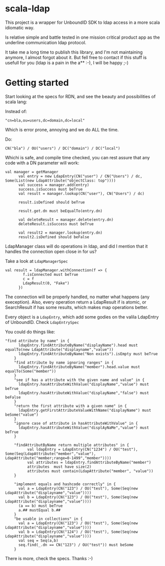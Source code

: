 # scala-ldap

This project is a wrapper for UnboundID SDK to ldap access in a more scala idiomatic way.

Is relative simple and battle tested in one mission critical product app as the underline communication ldap protocol.

It take me a long time to publish this library, and I'm not maintaining anymore, I almost forgot about it. 
But fell free to contact if this stuff is usefull for you (ldap is a pain in the a** :-), I will be happy ;-)

# Getting started

Start looking at the specs for RDN, and see the beauty and possibilities of scala lang:

Instead of:

```
"cn=bla,ou=users,dc=domain,dc=local"
```

Which is error prone, annoying and we do ALL the time.

Do:

```
CN("bla") / OU("users") / DC("domain") / DC("local")
```

Whichi is safe, and compile time checked, you can rest assure that any code with a DN parameter will work:

```
val manager = getManager
      val entry = new LdapEntry(CN("user") / CN("Users") / dc, Some(List(new LdapAttribute("objectClass: top"))))
      val success = manager.add(entry)
      success.isSuccess must beTrue
      val result = manager.lookup(CN("user"), CN("Users") / dc)

      result.isDefined should beTrue

      result.get.dn must beEqualTo(entry.dn)

      val deleteResult = manager.delete(entry.dn)
      deleteResult.isSuccess must beTrue

      val result2 = manager.lookup(entry.dn)
      result2.isDefined should beFalse
```

LdapManager class will do operations in ldap, and did I mention that it handles the connection open close in for us?

Take a look at `LdapManagerSpec`

```
val result = ldapManager.withConnection(f => {
        f.isConnected must beTrue
        c = f
        LdapResult(0, "Fake")
      })
```

The connection will be properly handled, no matter what happens (any exeception).
Also, every operation return a LdapResult if is atomic, or SearchResult if has some results, which makes map operations better.

Every object is a `LdapEntry`, which add some godies on the valila LdapEntry of UnboundID. Check `LdapEntrySpec`

You could do things like:

```
"find attribute by name" in {
      ldapEntry.findAttributeByName("displayName").head must equalTo(new LdapAttribute("displayname","value"))
      ldapEntry.findAttributeByName("Non exists").isEmpty must beTrue
    }
    "find attribute by name ignoring ranges" in {
      ldapEntry.findAttributeByName("member").head.value must equalTo(Some("member"))
    }
    "see if has a attribute with the given name and value" in {
      ldapEntry.hasAttributeWithValue("displayName","value") must beTrue
      ldapEntry.hasAttributeWithValue("displayName","false") must beFalse
    }
    "return the first attribute with a given name" in {
      ldapEntry.getFirstAttributeValueWithName("displayName") must beSome("value")
    }
    "ignore case of attribute in hasAttributeWithValue" in {
      ldapEntry.hasAttributeWithValue("displAyNaMe","value") must beTrue
    }
    
    "findAttributByName return multiple attributes" in {
          val ldapEntry = LdapEntry(CN("1234") / OU("test"), Some(Seq(LdapAttribute("member","value"), LdapAttribute("member;range=0-1499","member"))))
          val attributes = ldapEntry.findAttributeByName("member")
          attributes  must have size(2)
          attributes must contain(LdapAttribute("member", "value"))
    }
    
    "implement equals and hashcode correctly" in {
      val a = LdapEntry(CN("123") / OU("test"), Some(Seq(new LdapAttribute("displayname","value"))))
      val b = LdapEntry(CN("123") / OU("test"), Some(Seq(new LdapAttribute("displayname","value"))))
      (a == b) must beTrue
      a.## mustEqual b.##
    }
    "be usable in collections" in {
      val a = LdapEntry(CN("123") / OU("test"), Some(Seq(new LdapAttribute("displayname","value"))))
      val b = LdapEntry(CN("124") / OU("test"), Some(Seq(new LdapAttribute("displayname","value"))))
      val seq = Seq(a,b)
      seq.find(_.dn == CN("123") / OU("test")) must beSome
    }
```

There is more, check the specs. Thanks :-)
